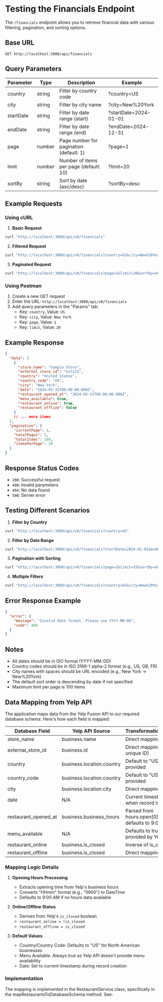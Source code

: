 # Testing the Financials Endpoint

The `/financials` endpoint allows you to retrieve financial data with various filtering, pagination, and sorting options.

## Base URL
```
GET http://localhost:3000/api/financials
```

## Query Parameters

| Parameter     | Type    | Description                                      | Example                  |
|--------------|---------|--------------------------------------------------|--------------------------|
| country      | string  | Filter by country code                           | ?country=US              |
| city         | string  | Filter by city name                              | ?city=New%20York         |
| startDate    | string  | Filter by date range (start)                     | ?startDate=2024-01-01    |
| endDate      | string  | Filter by date range (end)                       | ?endDate=2024-12-31      |
| page         | number  | Page number for pagination (default: 1)          | ?page=1                  |
| limit        | number  | Number of items per page (default: 10)           | ?limit=20                |
| sortBy       | string  | Sort by date (asc/desc)                          | ?sortBy=desc             |

## Example Requests

### Using cURL

1. **Basic Request**
```bash
curl "http://localhost:3000/api/v0/financials"
```

2. **Filtered Request**
```bash
curl "http://localhost:3000/api/v0/financials?country=US&city=New%20York&startDate=2024-01-01&endDate=2024-12-31"
```

3. **Paginated Request**
```bash
curl "http://localhost:3000/api/v0/financials?page=1&limit=20&sortBy=desc"
```

### Using Postman

1. Create a new GET request
2. Enter the URL: `http://localhost:3000/api/v0/financials`
3. Add query parameters in the "Params" tab:
   - Key: `country`, Value: `US`
   - Key: `city`, Value: `New York`
   - Key: `page`, Value: `1`
   - Key: `limit`, Value: `20`

## Example Response

```json
{
  "data": [
    {
      "store_name": "Sample Store",
      "external_store_id": "ext123",
      "country": "United States",
      "country_code": "US",
      "city": "New York",
      "date": "2024-03-15T00:00:00.000Z",
      "restaurant_opened_at": "2024-03-15T08:00:00.000Z",
      "menu_available": true,
      "restaurant_online": true,
      "restaurant_offline": false
    }
    // ... more items
  ],
  "pagination": {
    "currentPage": 1,
    "totalPages": 5,
    "totalItems": 100,
    "itemsPerPage": 20
  }
}
```

## Response Status Codes

- `200`: Successful request
- `400`: Invalid parameters
- `404`: No data found
- `500`: Server error

## Testing Different Scenarios

1. **Filter by Country**
```bash
curl "http://localhost:3000/api/v0/financials?country=US"
```

2. **Filter by Date Range**
```bash
curl "http://localhost:3000/api/v0/financials?startDate=2024-01-01&endDate=2024-03-15"
```

3. **Pagination with Sorting**
```bash
curl "http://localhost:3000/api/v0/financials?page=2&limit=15&sortBy=desc"
```

4. **Multiple Filters**
```bash
curl "http://localhost:3000/api/v0/financials?country=US&city=New%20York&page=1&limit=20"
```

## Error Response Example

```json
{
  "error": {
    "message": "Invalid date format. Please use YYYY-MM-DD",
    "code": 400
  }
}
```

## Notes

- All dates should be in ISO format (YYYY-MM-DD)
- Country codes should be in ISO 3166-1 alpha-2 format (e.g., US, GB, FR)
- City names with spaces should be URL encoded (e.g., New York → New%20York)
- The default sort order is descending by date if not specified
- Maximum limit per page is 100 items

## Data Mapping from Yelp API

The application maps data from the Yelp Fusion API to our required database schema. Here's how each field is mapped:

| Database Field        | Yelp API Source           | Transformation/Default                    |
|----------------------|---------------------------|------------------------------------------|
| store_name           | business.name             | Direct mapping                           |
| external_store_id    | business.id              | Direct mapping (Yelp's unique ID)        |
| country             | business.location.country | Default to "US" if not provided          |
| country_code        | business.location.country | Default to "US" if not provided          |
| city                | business.location.city    | Direct mapping                           |
| date                | N/A                      | Current timestamp when record is created  |
| restaurant_opened_at | business.business_hours  | Parsed from hours.open[0].start or defaults to 9:00 AM |
| menu_available      | N/A                      | Defaults to true (not provided by Yelp)   |
| restaurant_online   | business.is_closed       | Inverse of is_closed                     |
| restaurant_offline  | business.is_closed       | Direct mapping                           |

### Mapping Logic Details

1. **Opening Hours Processing**
   - Extracts opening time from Yelp's business hours
   - Converts "HHmm" format (e.g., "0900") to DateTime
   - Defaults to 9:00 AM if no hours data available

2. **Online/Offline Status**
   - Derives from Yelp's `is_closed` boolean
   - `restaurant_online = !is_closed`
   - `restaurant_offline = is_closed`

3. **Default Values**
   - Country/Country Code: Defaults to "US" for North American businesses
   - Menu Available: Always true as Yelp API doesn't provide menu availability
   - Date: Set to current timestamp during record creation

### Implementation

The mapping is implemented in the RestaurantService class, specifically in the mapRestaurantsToDatabaseSchema method. See:
